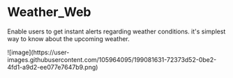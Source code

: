 # Weather_Web
<p>Enable users to get instant alerts regarding weather conditions. it's simplest way to know about the upcoming weather.</p>
![image](https://user-images.githubusercontent.com/105964095/199081631-72373d52-0be2-4fd1-a9d2-ee077e7647b9.png)
